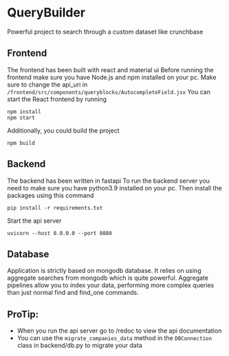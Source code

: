 # QueryBuilder
Powerful project to search through a custom dataset like crunchbase

## Frontend
The frontend has been built with react and material ui
Before running the frontend make sure you have Node.js and npm installed on your pc.
Make sure to change the api_uri in `/frontend/src/components/queryblocks/AutocompleteField.jsx`
You can start the React frontend by running 
```commandline
npm install
npm start
```

Additionally, you could build the project
```commandline
npm build
```

## Backend
The backend has been written in fastapi
To run the backend server you need to make sure you have python3.9 
installed on your pc. Then install the packages using this command
```commandline
pip install -r requirements.txt
```

Start the api server
```commandline
uvicorn --host 0.0.0.0 --port 8080
```

## Database
Application is strictly based on mongodb database.
It relies on using aggregate searches from mongodb which is quite powerful.
Aggregate pipelines allow you to index your data, performing more complex 
queries than just normal find and find_one commands.


## ProTip: 
- When you run the api server go to /redoc to view the api documentation
- You can use the `migrate_companies_data` method in the `DBConnection` class in backend/db.py to migrate your data